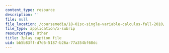 ```yaml
---
content_type: resource
description: ''
file: null
file_location: /coursemedia/18-01sc-single-variable-calculus-fall-2010/bb5b83ffd7d65187b26a77a354bf68dc_aeXp1zC6Hls.vtt
file_type: application/x-subrip
resourcetype: Other
title: 3play caption file
uid: bb5b83ff-d7d6-5187-b26a-77a354bf68dc
---
```


